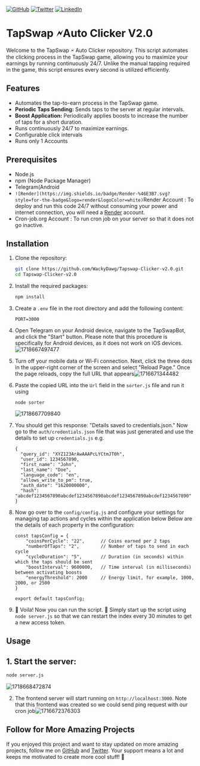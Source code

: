 [![GitHub](https://img.shields.io/badge/GitHub-%23181717.svg?style=for-the-badge&logo=github&logoColor=white)](https://github.com/WackyDawg)
[![Twitter](https://img.shields.io/badge/Twitter-%231DA1F2.svg?style=for-the-badge&logo=twitter&logoColor=white)](https://twitter.com/JNwadinobi26328)
[![LinkedIn](https://img.shields.io/badge/linkedin-%230077B5.svg?style=for-the-badge&logo=linkedin&logoColor=white)](https://www.linkedin.com/in/julian-nwadinobi-xsd)
# TapSwap 🗲Auto Clicker V2.0

Welcome to the TapSwap 🗲 Auto Clicker repository. This script automates the clicking process in the TapSwap game, allowing you to maximize your earnings by running continuously 24/7. Unlike the manual tapping required in the game, this script ensures every second is utilized efficiently.

## Features

- Automates the tap-to-earn process in the TapSwap game.
- **Periodic Taps Sending:** Sends taps to the server at regular intervals.
- **Boost Application:** Periodically applies boosts to increase the number of taps for a short duration.
- Runs continuously 24/7 to maximize earnings.
- Configurable click intervals
- Runs only 1  Accounts

## Prerequisites

- Node.js
- npm (Node Package Manager)
- Telegram(Android
- `![Render](https://img.shields.io/badge/Render-%46E3B7.svg?style=for-the-badge&logo=render&logoColor=white)`Render Account : To deploy and run this code 24/7 without consuming your power and internet connection, you will need a [Render](https://render.com/) account.
- Cron-job.org Account : To run cron job on your server so that it does not go inactive.

## Installation

1. Clone the repository:

   ```sh
   git clone https://github.com/WackyDawg/Tapswap-Clicker-v2.0.git
   cd Tapswap-Clicker-v2.0
   ```
2. Install the required packages:

   ```sh
   npm install
   ```
3. Create a `.env` file in the root directory and add the following content:

   ```env
   PORT=3000
   ```
4. Open Telegram on your Android device, navigate to the TapSwapBot, and click the "Start" button. Please note that this procedure is specifically for Android devices, as it does not work on iOS devices.![1718667497477](images/Readme/1718667497477.png)
5. Turn off your mobile data or Wi-Fi connection. Next, click the three dots in the upper-right corner of the screen and select "Reload Page." Once the page reloads, copy the full URL that appears![1716671344482](images/Readme/1716671344482.png)
6. Paste the copied URL into the `Url` field in the `sorter.js` file and run it using

   ```
   node sorter
   ```

   ![1718667709840](images/Readme/1718667709840.png)
7. You should get this response: "Details saved to credentials.json." Now go to the `auth/credentials.json` file that was just generated and use the details to set up `credentials.js` e.g.

   ```
   {
     "query_id": "XYZ123ArAwAAAPcLYCtmJT0h",
     "user_id": 1234567890,
     "first_name": "John",
     "last_name": "Doe",
     "language_code": "en",
     "allows_write_to_pm": true,
     "auth_date": "1620000000",
     "hash": "abcdef1234567890abcdef1234567890abcdef1234567890abcdef1234567890"
   }

   ```
8. Now go over to the `config/config.js` and configure  your settings for managing tap actions and cycles within the application below Below are the details of each property in the configuration:

   ```
   const tapsConfig = {
       "coinsPerCycle": "22",      // Coins earned per 2 taps
       "numberOfTaps": "2",        // Number of taps to send in each cycle
       "cycleDuration": "5",       // Duration (in seconds) within which the taps should be sent
       "boostInterval": 9600000,   // Time interval (in milliseconds) between activating boosts
       "energyThreshold": 2000     // Energy limit, for example, 1000, 2000, or 2500
   }

   export default tapsConfig;

   ```
9. 🎉 Voila! Now you can run the script. 🚀 Simply start up the script using `node server.js` so that we can restart the index every 30 minutes to get a new access token.

## Usage

## 1. Start the server:

```sh
node server.js  
```

![1718668472874](images/Readme/1718668472874.png)

2. The frontend server will start running on `http://localhost:3000`. Note that this frontend was created so we could send ping request with our cron job![1716672376303](images/Readme/1716672376303.png)

## Follow for More Amazing Projects

If you enjoyed this project and want to stay updated on more amazing projects, follow me on [GitHub](https://github.com/WackyDawg) and [Twitter](https://twitter.com/JNwadinobi26328). Your support means a lot and keeps me motivated to create more cool stuff! 🌟
